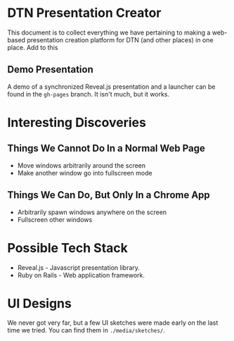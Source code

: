 # DTN Presentation Creator

This document is to collect everything we have pertaining to making a web-based
presentation creation platform for DTN (and other places) in one place. Add to
this

## Demo Presentation

A demo of a synchronized Reveal.js presentation and a launcher can be found in
the `gh-pages` branch. It isn't much, but it works.

# Interesting Discoveries

## Things We Cannot Do In a Normal Web Page

* Move windows arbitrarily around the screen
* Make another window go into fullscreen mode

## Things We Can Do, But Only In a Chrome App

* Arbitrarily spawn windows anywhere on the screen
* Fullscreen other windows

# Possible Tech Stack

* Reveal.js - Javascript presentation library.
* Ruby on Rails - Web application framework.

# UI Designs

We never got very far, but a few UI sketches were made early on the last time we
tried. You can find them in `./media/sketches/`.
